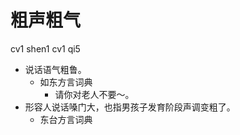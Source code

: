 



# 粗声粗气
cv1 shen1 cv1 qi5
+ 说话语气粗鲁。
  * 如东方言词典
    - 请你对老人不要～。
+ 形容人说话嗓门大，也指男孩子发育阶段声调变粗了。
  * 东台方言词典

